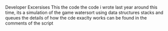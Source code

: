 Developer 
Excersises
This the code the code i  wrote last year around this time, its a simulation of the game watersort using data structures stacks and queues
the details of how the cde exaclty works can be found in the comments of the script
